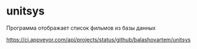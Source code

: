 # unitsys
Программа отображает список фильмов из базы данных

https://ci.appveyor.com/api/projects/status/github/balashovartem/unitsys
